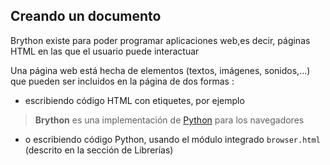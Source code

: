 Creando un documento
--------------------

Brython existe para poder programar aplicaciones web,es decir, páginas HTML en las que el usuario puede interactuar

Una página web está hecha de elementos (textos, imágenes, sonidos,...) que pueden ser incluidos en la página de dos formas :

- escribiendo código HTML con etiquetes, por ejemplo

>    <html>
>    <body>
>    <b>Brython</b> es una implementación de <a href="http://www.python.org">Python</a> 
>    para los navegadores
>    </body>
>    </html>

- o escribiendo código Python, usando el módulo integrado `browser.html` (descrito en la sección de Librerías)

>    <html>
>    <body>
>    <script type="text/python">
>    from browser import document as doc
>    from browser.html import A,B
>    doc <= B("Brython")+"es una implementación de "
>    doc <= A("Python",href="http://www.python.org")+" para los navegadores"
>    </script>
>    </body>
>    </html>

